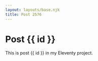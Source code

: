 ```yaml
---
layout: layouts/base.njk
title: Post 2576
---
```


# Post {{ id }}

This is post {{ id }} in my Eleventy project.
